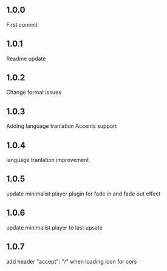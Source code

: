 ## 1.0.0
First commit
## 1.0.1
Readme update
## 1.0.2
Change format issues
## 1.0.3
Adding language tranlation
Accents support
## 1.0.4
language tranlation improvement
## 1.0.5
update minimalist player plugin for fade in and fade out effect
## 1.0.6
update minimalist player to last upsate
## 1.0.7
add header "accept": "*/*" when loading icon for cors
